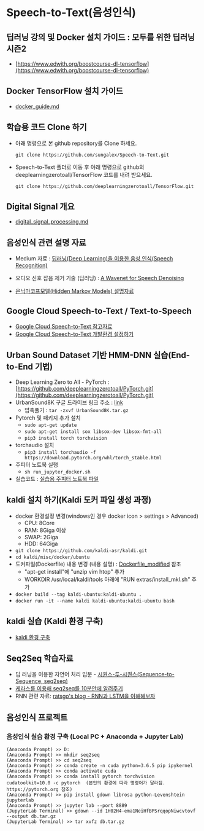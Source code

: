 # Speech-to-Text(음성인식)

## 딥러닝 강의 및 Docker 설치 가이드 : 모두를 위한 딥러닝 시즌2

- [https://www.edwith.org/boostcourse-dl-tensorflow](https://www.edwith.org/boostcourse-dl-tensorflow)

## Docker TensorFlow 설치 가이드

- [docker_guide.md](docker_guide.md)

## 학습용 코드 Clone 하기

- 아래 명령으로 본 github repository를 Clone 하세요.

    `git clone https://github.com/sungalex/Speech-to-Text.git`

- Speech-to-Text 폴더로 이동 후 아래 명령으로 github의 deeplearningzerotoall/TensorFlow 코드를 내려 받으세요.

    `git clone https://github.com/deeplearningzerotoall/TensorFlow.git`

## Digital Signal 개요

- [digital_signal_processing.md](digital_signal_processing.md)

## 음성인식 관련 설명 자료

- Medium 자료 : [딥러닝(Deep Learning)을 이용한 음성 인식(Speech Recognition)](https://medium.com/@jongdae.lim/%EA%B8%B0%EA%B3%84-%ED%95%99%EC%8A%B5-machine-learning-%EC%9D%80-%EC%A6%90%EA%B2%81%EB%8B%A4-part-6-eb0ed6b0ed1d)

- 오디오 신호 잡음 제거 기술 (딥러닝) : [A Wavenet for Speech Denoising](http://www.jordipons.me/apps/speech-denoising-wavenet/25.html)

- [은닉마코프모델(Hidden Markov Models) 설명자료](https://ratsgo.github.io/machine%20learning/2017/03/18/HMMs/)

## Google Cloud Speech-to-Text / Text-to-Speech

- [Google Cloud Speech-to-Text 참고자료](https://github.com/sungalex/VoiceMagic)
- [Google Cloud Speech-to-Text 개발환경 설정하기](https://github.com/sungalex/VoiceMagic/blob/master/google%20cloud%20speech-to-text%20%EA%B0%9C%EB%B0%9C%ED%99%98%EA%B2%BD%20%EC%84%A4%EC%A0%95%ED%95%98%EA%B8%B0.pdf)

## Urban Sound Dataset 기반 HMM-DNN 실습(End-to-End 기법)

- Deep Learning Zero to All - PyTorch : [https://github.com/deeplearningzerotoall/PyTorch.git](https://github.com/deeplearningzerotoall/PyTorch.git)
- UrbanSound8K 구글 드라이브 링크 주소 : [link](https://drive.google.com/open?id=176DIx-0_uYWUuMD8oO57utQwhchsnmlW)
  - 압축풀기 : `tar -zxvf UrbanSound8K.tar.gz`
- Pytorch 및 패키지 추가 설치
  - `sudo apt-get update`
  - `sudo apt-get install sox libsox-dev libsox-fmt-all`
  - `pip3 install torch torchvision`
- torchaudio 설치
  - `pip3 install torchaudio -f https://download.pytorch.org/whl/torch_stable.html`
- 주피터 노트북 실행
  - `sh run_jupyter_docker.sh`
- 실습코드 : [실습용 주피터 노트북 파일](docs/urbansound8k_classifier_spectrogram_updated.ipynb)

## kaldi 설치 하기(Kaldi 도커 파일 생성 과정)

- docker 환경설정 변경(windows인 경우 docker icon > settings > Advanced)
  - CPU: 8Core
  - RAM: 8Giga 이상
  - SWAP: 2Giga
  - HDD: 64Giga
- `git clone https://github.com/kaldi-asr/kaldi.git`
- `cd kaldi/misc/docker/ubuntu`
- 도커파일(Dockerfile) 내용 변경 (내용 설명) : [Dockerfile_modified](Dockerfile_modified) 참조
  - "apt-get install"에 "unzip vim htop" 추가
  - WORKDIR /usr/local/kaldi/tools 아래에 "RUN extras/install_mkl.sh" 추가
- `docker build --tag kaldi-ubuntu:kaldi-ubuntu .`
- `docker run -it --name kaldi kaldi-ubuntu:kaldi-ubuntu bash`

## kaldi 실습 (Kaldi 환경 구축)

- [kaldi 환경 구축](kaldi_guide.md)

## Seq2Seq 학습자료

- 딥 러닝을 이용한 자연어 처리 입문 - [시퀀스-투-시퀀스(Sequence-to-Sequence, seq2seq)](https://wikidocs.net/24996)
- [케라스를 이용해 seq2seq를 10분안에 알려주기](https://tykimos.github.io/2018/09/14/ten-minute_introduction_to_sequence-to-sequence_learning_in_Keras/)
- RNN 관련 자료: [ratsgo's blog - RNN과 LSTM을 이해해보자](https://ratsgo.github.io/natural%20language%20processing/2017/03/09/rnnlstm/)

## 음성인식 프로젝트

### 음성인식 실습 환경 구축 (Local PC + Anaconda + Jupyter Lab)

    (Anaconda Prompt) >> D:
    (Anaconda Prompt) >> mkdir seq2seq
    (Anaconda Prompt) >> cd seq2seq
    (Anaconda Prompt) >> conda create -n cuda python=3.6.5 pip ipykernel 
    (Anaconda Prompt) >> conda activate cuda
    (Anaconda Prompt) >> conda install pytorch torchvision cudatoolkit=10.0 -c pytorch  (본인의 환경에 따라 명령어가 달라짐. https://pytorch.org 참조)
    (Anaconda Prompt) >> pip install gdown librosa python-Levenshtein jupyterlab
    (Anaconda Prompt) >> jupyter lab --port 8889
    (JupyterLab Terminal) >> gdown --id 1H02H4-ema1NeiHfBPSrqqopNiwcvtovf --output db.tar.gz
    (JupyterLab Terminal) >> tar xvfz db.tar.gz
